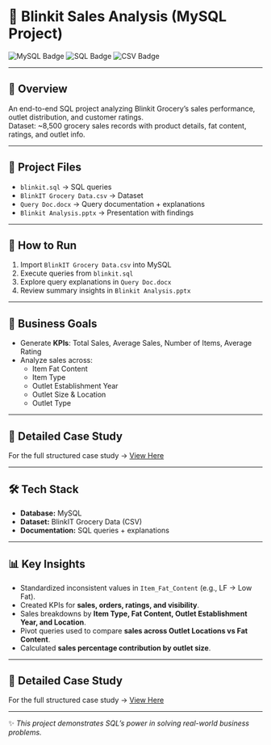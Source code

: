 # 🛒 Blinkit Sales Analysis (MySQL Project)

![MySQL Badge](https://img.shields.io/badge/Database-MySQL-blue)
![SQL Badge](https://img.shields.io/badge/Language-SQL-green)
![CSV Badge](https://img.shields.io/badge/Data-CSV-orange)

---

## 📌 Overview
An end-to-end SQL project analyzing Blinkit Grocery’s sales performance, outlet distribution, and customer ratings.  
Dataset: ~8,500 grocery sales records with product details, fat content, ratings, and outlet info.

---

## 📂 Project Files
- `blinkit.sql` → SQL queries  
- `BlinkIT Grocery Data.csv` → Dataset  
- `Query Doc.docx` → Query documentation + explanations  
- `Blinkit Analysis.pptx` → Presentation with findings  

---

## 🚀 How to Run
1. Import `BlinkIT Grocery Data.csv` into MySQL  
2. Execute queries from `blinkit.sql`  
3. Explore query explanations in `Query Doc.docx`  
4. Review summary insights in `Blinkit Analysis.pptx`  

---

## 🎯 Business Goals
- Generate **KPIs**: Total Sales, Average Sales, Number of Items, Average Rating  
- Analyze sales across:
  - Item Fat Content  
  - Item Type  
  - Outlet Establishment Year  
  - Outlet Size & Location  
  - Outlet Type  

---

## 📄 Detailed Case Study
For the full structured case study → [View Here](CASE_STUDY.md)

---

## 🛠️ Tech Stack
- **Database:** MySQL  
- **Dataset:** BlinkIT Grocery Data (CSV)  
- **Documentation:** SQL queries + explanations  

---

## 📊 Key Insights
- Standardized inconsistent values in `Item_Fat_Content` (e.g., LF → Low Fat).  
- Created KPIs for **sales, orders, ratings, and visibility**.  
- Sales breakdowns by **Item Type, Fat Content, Outlet Establishment Year, and Location**.  
- Pivot queries used to compare **sales across Outlet Locations vs Fat Content**.  
- Calculated **sales percentage contribution by outlet size**.  

---

## 📄 Detailed Case Study
For the full structured case study → [View Here](CASE_STUDY.md)

---

✨ *This project demonstrates SQL’s power in solving real-world business problems.*
